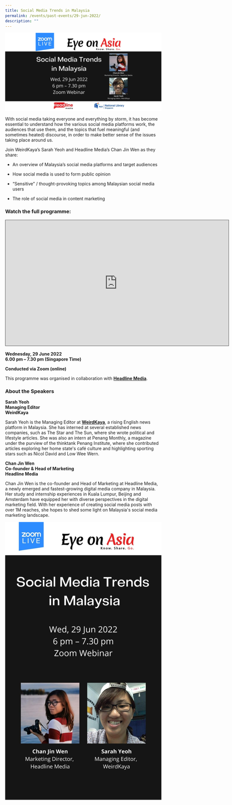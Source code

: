 ```yaml
---
title: Social Media Trends in Malaysia
permalink: /events/past-events/29-jun-2022/
description: ""
---
```

![29 June EDM](/images/past-events/29%20Jun%202022/EOA-Website-edm.jpg)

With social media taking everyone and everything by storm, it has become essential to understand how the various social media platforms work, the audiences that use them, and the topics that fuel meaningful (and sometimes heated) discourse, in order to make better sense of the issues taking place around us.

Join WeirdKaya’s Sarah Yeoh and Headline Media’s Chan Jin Wen as they share:

- An overview of Malaysia’s social media platforms and target audiences

- How social media is used to form public opinion

- “Sensitive” / thought-provoking topics among Malaysian social media users

- The role of social media in content marketing

### **Watch the full programme:**


<div>
<iframe src="https://nlb.ap.panopto.com/Panopto/Pages/Embed.aspx?id=81b4acbe-3212-469b-8a89-aed800644ac0&autoplay=false&offerviewer=true&showtitle=true&showbrand=true&captions=false&interactivity=all" height="405" width="720" style="border: 1px solid #464646;" allowfullscreen allow="autoplay"></iframe>
</div>


**Wednesday, 29 June 2022**<br>
**6.00 pm – 7.30 pm (Singapore Time)**

**Conducted via Zoom (online)**<br>

This programme was organised in collaboration with [**Headline Media**](https://headlinemedia.my/).

### **About the Speakers**

**Sarah Yeoh**<br>
**Managing Editor**<br>
**WeirdKaya**

Sarah Yeoh is the Managing Editor at [**WeirdKaya**](https://weirdkaya.com/), a rising English news platform in Malaysia. She has interned at several established news companies, such as The Star and The Sun, where she wrote political and lifestyle articles. She was also an intern at Penang Monthly, a magazine under the purview of the thinktank Penang Institute, where she contributed articles exploring her home state's café culture and highlighting sporting stars such as Nicol David and Low Wee Wern.

**Chan Jin Wen**<br>
**Co-founder & Head of Marketing**<br>
**Headline Media**

Chan Jin Wen is the co-founder and Head of Marketing at Headline Media, a newly emerged and fastest-growing digital media company in Malaysia. Her study and internship experiences in Kuala Lumpur, Beijing and Amsterdam have equipped her with diverse perspectives in the digital marketing field. With her experience of creating social media posts with over 1M reaches, she hopes to shed some light on Malaysia's social media marketing landscape.

![EOA Programme 29 June 2022](/images/past-events/29%20Jun%202022/EOA%20DBB.jpg)